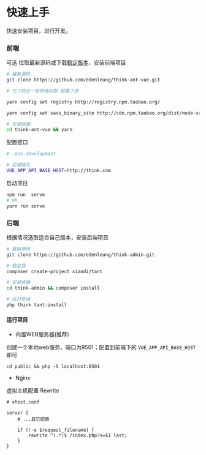 # 快速上手
快速安装项目，进行开发。

### 前端
可选 拉取最新源码或下载[稳定版本](https://github.com/edenleung/think-ant-vue/releases/latest)，安装前端项目
```bash
# 最新源码 
git clone https://github.com/edenleung/think-ant-vue.git

# 为了防止一些网络问题 配置下源

yarn config set registry http://registry.npm.taobao.org/

yarn config set sass_binary_site http://cdn.npm.taobao.org/dist/node-sass -g

# 安装依赖
cd think-ant-vue && yarn
```

配置接口
```bash
# .env.development

# 后端域名
VUE_APP_API_BASE_HOST=http://think.com

```

启动项目
```bash
npm run  serve
# OR
yarn run serve
```

### 后端
根据情况选取适合自己版本，安装后端项目
```bash
# 最新源码
git clone https://github.com/edenleung/think-admin.git

# 稳定版
composer create-project xiaodi/tant

# 安装依赖
cd think-admin && composer install

# 执行安装
php think tant:install
```
#### 运行项目

* 内置WEB服务器(推荐)

创建一个本地web服务，端口为9501；配置到前端下的 `VUE_APP_API_BASE_HOST` 即可
```
cd public && php -S localhost:9501
```

* Nginx

虚拟主机配置 Rewrite
```
# vhost.conf

server {
    # ...其它配置

    if (!-e $request_filename) {
        rewrite ^(.*)$ /index.php?s=$1 last;
    }
}
```

